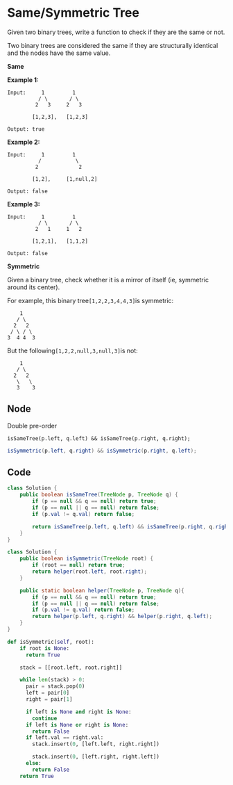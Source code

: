 # Same/Symmetric Tree

Given two binary trees, write a function to check if they are the same or not.

Two binary trees are considered the same if they are structurally identical and the nodes have the same value.

**Same**

**Example 1:**

```
Input:     1         1
          / \       / \
         2   3     2   3

        [1,2,3],   [1,2,3]

Output: true
```

**Example 2:**

```
Input:     1         1
          /           \
         2             2

        [1,2],     [1,null,2]

Output: false
```

**Example 3:**

```
Input:     1         1
          / \       / \
         2   1     1   2

        [1,2,1],   [1,1,2]

Output: false
```

**Symmetric**

Given a binary tree, check whether it is a mirror of itself (ie, symmetric around its center).

For example, this binary tree`[1,2,2,3,4,4,3]`is symmetric:

```
    1
   / \
  2   2
 / \ / \
3  4 4  3
```

But the following`[1,2,2,null,3,null,3]`is not:

```
    1
   / \
  2   2
   \   \
   3    3
```

## Node

Double pre-order

```
isSameTree(p.left, q.left) && isSameTree(p.right, q.right);
```

```java
isSymmetric(p.left, q.right) && isSymmetric(p.right, q.left);
```

## Code

```java
class Solution {
    public boolean isSameTree(TreeNode p, TreeNode q) {
        if (p == null && q == null) return true;
        if (p == null || q == null) return false;
        if (p.val != q.val) return false;

        return isSameTree(p.left, q.left) && isSameTree(p.right, q.right);
    }
}
```

```java
class Solution {
    public boolean isSymmetric(TreeNode root) {
        if (root == null) return true;
        return helper(root.left, root.right);
    }

    public static boolean helper(TreeNode p, TreeNode q){
        if (p == null && q == null) return true;
        if (p == null || q == null) return false;
        if (p.val != q.val) return false;
        return helper(p.left, q.right) && helper(p.right, q.left);
    }
}
```

```python
def isSymmetric(self, root):
    if root is None:
      return True

    stack = [[root.left, root.right]]

    while len(stack) > 0:
      pair = stack.pop(0)
      left = pair[0]
      right = pair[1]

      if left is None and right is None:
        continue
      if left is None or right is None:
        return False
      if left.val == right.val:
        stack.insert(0, [left.left, right.right])

        stack.insert(0, [left.right, right.left])
      else:
        return False
    return True
```
